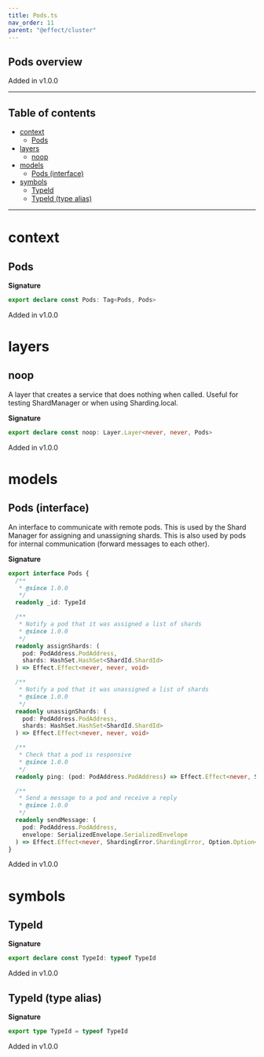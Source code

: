 ```yaml
---
title: Pods.ts
nav_order: 11
parent: "@effect/cluster"
---
```


## Pods overview

Added in v1.0.0

---

<h2 class="text-delta">Table of contents</h2>

- [context](#context)
  - [Pods](#pods)
- [layers](#layers)
  - [noop](#noop)
- [models](#models)
  - [Pods (interface)](#pods-interface)
- [symbols](#symbols)
  - [TypeId](#typeid)
  - [TypeId (type alias)](#typeid-type-alias)

---

# context

## Pods

**Signature**

```ts
export declare const Pods: Tag<Pods, Pods>
```

Added in v1.0.0

# layers

## noop

A layer that creates a service that does nothing when called.
Useful for testing ShardManager or when using Sharding.local.

**Signature**

```ts
export declare const noop: Layer.Layer<never, never, Pods>
```

Added in v1.0.0

# models

## Pods (interface)

An interface to communicate with remote pods.
This is used by the Shard Manager for assigning and unassigning shards.
This is also used by pods for internal communication (forward messages to each other).

**Signature**

```ts
export interface Pods {
  /**
   * @since 1.0.0
   */
  readonly _id: TypeId

  /**
   * Notify a pod that it was assigned a list of shards
   * @since 1.0.0
   */
  readonly assignShards: (
    pod: PodAddress.PodAddress,
    shards: HashSet.HashSet<ShardId.ShardId>
  ) => Effect.Effect<never, never, void>

  /**
   * Notify a pod that it was unassigned a list of shards
   * @since 1.0.0
   */
  readonly unassignShards: (
    pod: PodAddress.PodAddress,
    shards: HashSet.HashSet<ShardId.ShardId>
  ) => Effect.Effect<never, never, void>

  /**
   * Check that a pod is responsive
   * @since 1.0.0
   */
  readonly ping: (pod: PodAddress.PodAddress) => Effect.Effect<never, ShardingError.ShardingErrorPodUnavailable, void>

  /**
   * Send a message to a pod and receive a reply
   * @since 1.0.0
   */
  readonly sendMessage: (
    pod: PodAddress.PodAddress,
    envelope: SerializedEnvelope.SerializedEnvelope
  ) => Effect.Effect<never, ShardingError.ShardingError, Option.Option<SerializedMessage.SerializedMessage>>
}
```

Added in v1.0.0

# symbols

## TypeId

**Signature**

```ts
export declare const TypeId: typeof TypeId
```

Added in v1.0.0

## TypeId (type alias)

**Signature**

```ts
export type TypeId = typeof TypeId
```

Added in v1.0.0
